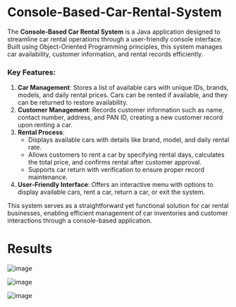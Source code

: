 # Console-Based-Car-Rental-System

The **Console-Based Car Rental System** is a Java application designed to streamline car rental operations through a user-friendly console interface. Built using Object-Oriented Programming principles, this system manages car availability, customer information, and rental records efficiently.

### Key Features:
1. **Car Management**: Stores a list of available cars with unique IDs, brands, models, and daily rental prices. Cars can be rented if available, and they can be returned to restore availability.
2. **Customer Management**: Records customer information such as name, contact number, address, and PAN ID, creating a new customer record upon renting a car.
3. **Rental Process**: 
   - Displays available cars with details like brand, model, and daily rental rate.
   - Allows customers to rent a car by specifying rental days, calculates the total price, and confirms rental after customer approval.
   - Supports car return with verification to ensure proper record maintenance.
4. **User-Friendly Interface**: Offers an interactive menu with options to display available cars, rent a car, return a car, or exit the system.
  
This system serves as a straightforward yet functional solution for car rental businesses, enabling efficient management of car inventories and customer interactions through a console-based application.


# Results


![image](https://github.com/user-attachments/assets/245e27cd-cda3-4487-8e3a-e9d0f9b1246f)


![image](https://github.com/user-attachments/assets/8cff12c6-8672-4a54-b852-bb54cc01ed00)


![image](https://github.com/user-attachments/assets/ea353b2b-22b4-44d3-b090-9ebdec63c332)


